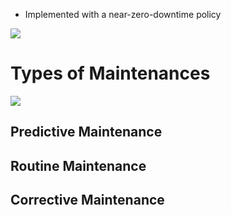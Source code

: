 
* Implemented with a near-zero-downtime policy

![](https://github.com/JonmarCorpuz/SecondBrain/blob/main/Assets/Whitespace.png)

# Types of Maintenances

![](https://github.com/JonmarCorpuz/SecondBrain/blob/main/Assets/PXu-CwfaTl6ZrLhC-bX9xQ_83b3184c775c44f895fedb2191ed29e1_image.png)

## Predictive Maintenance

## Routine Maintenance

## Corrective Maintenance
